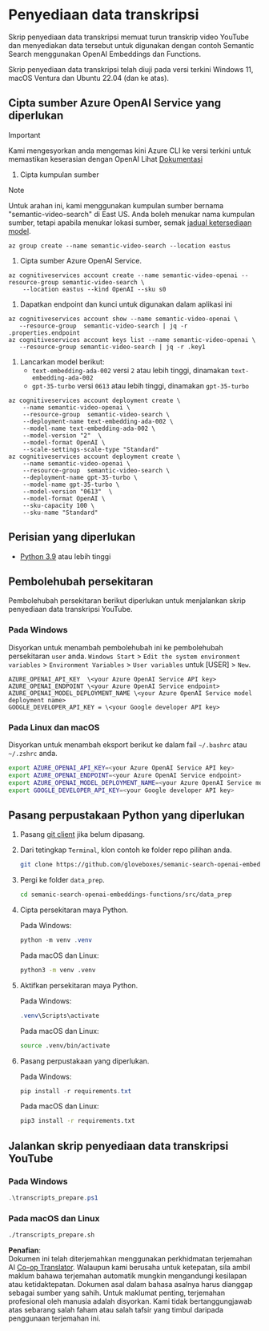 <!--
CO_OP_TRANSLATOR_METADATA:
{
  "original_hash": "0d69f2d5814a698d3de5d0235940b5ae",
  "translation_date": "2025-07-09T13:11:44+00:00",
  "source_file": "08-building-search-applications/scripts/README.md",
  "language_code": "ms"
}
-->
# Penyediaan data transkripsi

Skrip penyediaan data transkripsi memuat turun transkrip video YouTube dan menyediakan data tersebut untuk digunakan dengan contoh Semantic Search menggunakan OpenAI Embeddings dan Functions.

Skrip penyediaan data transkripsi telah diuji pada versi terkini Windows 11, macOS Ventura dan Ubuntu 22.04 (dan ke atas).

## Cipta sumber Azure OpenAI Service yang diperlukan

> [!IMPORTANT]
> Kami mengesyorkan anda mengemas kini Azure CLI ke versi terkini untuk memastikan keserasian dengan OpenAI
> Lihat [Dokumentasi](https://learn.microsoft.com/cli/azure/update-azure-cli?WT.mc_id=academic-105485-koreyst)

1. Cipta kumpulan sumber

> [!NOTE]
> Untuk arahan ini, kami menggunakan kumpulan sumber bernama "semantic-video-search" di East US.
> Anda boleh menukar nama kumpulan sumber, tetapi apabila menukar lokasi sumber, 
> semak [jadual ketersediaan model](https://aka.ms/oai/models?WT.mc_id=academic-105485-koreyst).

```console
az group create --name semantic-video-search --location eastus
```

1. Cipta sumber Azure OpenAI Service.

```console
az cognitiveservices account create --name semantic-video-openai --resource-group semantic-video-search \
    --location eastus --kind OpenAI --sku s0
```

1. Dapatkan endpoint dan kunci untuk digunakan dalam aplikasi ini

```console
az cognitiveservices account show --name semantic-video-openai \
   --resource-group  semantic-video-search | jq -r .properties.endpoint
az cognitiveservices account keys list --name semantic-video-openai \
   --resource-group semantic-video-search | jq -r .key1
```

1. Lancarkan model berikut:
   - `text-embedding-ada-002` versi `2` atau lebih tinggi, dinamakan `text-embedding-ada-002`
   - `gpt-35-turbo` versi `0613` atau lebih tinggi, dinamakan `gpt-35-turbo`

```console
az cognitiveservices account deployment create \
    --name semantic-video-openai \
    --resource-group  semantic-video-search \
    --deployment-name text-embedding-ada-002 \
    --model-name text-embedding-ada-002 \
    --model-version "2"  \
    --model-format OpenAI \
    --scale-settings-scale-type "Standard"
az cognitiveservices account deployment create \
    --name semantic-video-openai \
    --resource-group  semantic-video-search \
    --deployment-name gpt-35-turbo \
    --model-name gpt-35-turbo \
    --model-version "0613"  \
    --model-format OpenAI \
    --sku-capacity 100 \
    --sku-name "Standard"
```

## Perisian yang diperlukan

- [Python 3.9](https://www.python.org/downloads/?WT.mc_id=academic-105485-koreyst) atau lebih tinggi

## Pembolehubah persekitaran

Pembolehubah persekitaran berikut diperlukan untuk menjalankan skrip penyediaan data transkripsi YouTube.

### Pada Windows

Disyorkan untuk menambah pembolehubah ini ke pembolehubah persekitaran `user` anda.
`Windows Start` > `Edit the system environment variables` > `Environment Variables` > `User variables` untuk [USER] > `New`.

```text
AZURE_OPENAI_API_KEY  \<your Azure OpenAI Service API key>
AZURE_OPENAI_ENDPOINT \<your Azure OpenAI Service endpoint>
AZURE_OPENAI_MODEL_DEPLOYMENT_NAME \<your Azure OpenAI Service model deployment name>
GOOGLE_DEVELOPER_API_KEY = \<your Google developer API key>
```



### Pada Linux dan macOS

Disyorkan untuk menambah eksport berikut ke dalam fail `~/.bashrc` atau `~/.zshrc` anda.

```bash
export AZURE_OPENAI_API_KEY=<your Azure OpenAI Service API key>
export AZURE_OPENAI_ENDPOINT=<your Azure OpenAI Service endpoint>
export AZURE_OPENAI_MODEL_DEPLOYMENT_NAME=<your Azure OpenAI Service model deployment name>
export GOOGLE_DEVELOPER_API_KEY=<your Google developer API key>
```

## Pasang perpustakaan Python yang diperlukan

1. Pasang [git client](https://git-scm.com/downloads?WT.mc_id=academic-105485-koreyst) jika belum dipasang.
1. Dari tetingkap `Terminal`, klon contoh ke folder repo pilihan anda.

    ```bash
    git clone https://github.com/gloveboxes/semanic-search-openai-embeddings-functions.git
    ```

1. Pergi ke folder `data_prep`.

   ```bash
   cd semanic-search-openai-embeddings-functions/src/data_prep
   ```

1. Cipta persekitaran maya Python.

    Pada Windows:

    ```powershell
    python -m venv .venv
    ```

    Pada macOS dan Linux:

    ```bash
    python3 -m venv .venv
    ```

1. Aktifkan persekitaran maya Python.

   Pada Windows:

   ```powershell
   .venv\Scripts\activate
   ```

   Pada macOS dan Linux:

   ```bash
   source .venv/bin/activate
   ```

1. Pasang perpustakaan yang diperlukan.

   Pada Windows:

   ```powershell
   pip install -r requirements.txt
   ```

   Pada macOS dan Linux:

   ```bash
   pip3 install -r requirements.txt
   ```

## Jalankan skrip penyediaan data transkripsi YouTube

### Pada Windows

```powershell
.\transcripts_prepare.ps1
```

### Pada macOS dan Linux

```bash
./transcripts_prepare.sh
```

**Penafian**:  
Dokumen ini telah diterjemahkan menggunakan perkhidmatan terjemahan AI [Co-op Translator](https://github.com/Azure/co-op-translator). Walaupun kami berusaha untuk ketepatan, sila ambil maklum bahawa terjemahan automatik mungkin mengandungi kesilapan atau ketidaktepatan. Dokumen asal dalam bahasa asalnya harus dianggap sebagai sumber yang sahih. Untuk maklumat penting, terjemahan profesional oleh manusia adalah disyorkan. Kami tidak bertanggungjawab atas sebarang salah faham atau salah tafsir yang timbul daripada penggunaan terjemahan ini.